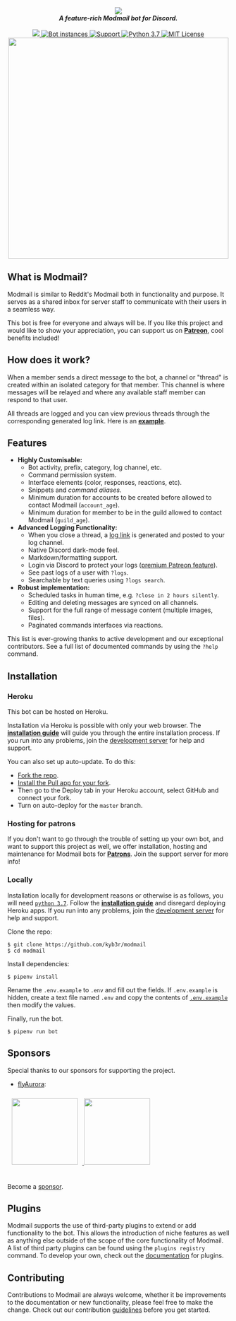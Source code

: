 <div align="center">
  <img src="https://i.imgur.com/o558Qnq.png" align="center">
  <br>
  <strong><i>A feature-rich Modmail bot for Discord.</i></strong>
  <br>
  <br>
    
  <a href="https://heroku.com/deploy?template=https://github.com/kyb3r/modmail">
    <img src="https://img.shields.io/badge/deploy_to-heroku-997FBC.svg?style=for-the-badge">
  </a>
  <a href="https://github.com/kyb3r/modmail/">	
    <img src="https://api.modmail.tk/badges/instances.svg" alt="Bot instances">	
  </a>
  <a href="https://discord.gg/j5e9p8w">
    <img src="https://img.shields.io/discord/515071617815019520.svg?style=for-the-badge&colorB=7289DA" alt="Support">
  </a>
  
  <a href="https://patreon.com/kyber">
    <img src="https://img.shields.io/badge/patreon-donate-orange.svg?style=for-the-badge" alt="Python 3.7">
  </a>
  
  <a href="https://github.com/kyb3r/modmail/blob/master/LICENSE">
    <img src="https://img.shields.io/badge/license-agpl-e74c3c.svg?style=for-the-badge" alt="MIT License">
  </a>

<br>
<img src='https://i.imgur.com/fru5Q07.png' align='center' width=500>
</div>


## What is Modmail?

Modmail is similar to Reddit's Modmail both in functionality and purpose. It serves as a shared inbox for server staff to communicate with their users in a seamless way.

This bot is free for everyone and always will be. If you like this project and would like to show your appreciation, you can support us on **[Patreon](https://www.patreon.com/kyber)**, cool benefits included! 

## How does it work?
When a member sends a direct message to the bot, a channel or "thread" is created within an isolated category for that member. This channel is where messages will be relayed and where any available staff member can respond to that user. 

All threads are logged and you can view previous threads through the corresponding generated log link. Here is an [**example**](https://logs.modmail.tk/example).

## Features

* **Highly Customisable:**
  * Bot activity, prefix, category, log channel, etc.
  * Command permission system.
  * Interface elements (color, responses, reactions, etc).
  * Snippets and *command aliases*.
  * Minimum duration for accounts to be created before allowed to contact Modmail (`account_age`).
  * Minimum duration for member to be in the guild allowed to contact Modmail (`guild_age`). 
* **Advanced Logging Functionality:**
  * When you close a thread, a [log link](https://logs.modmail.tk/example) is generated and posted to your log channel.
  * Native Discord dark-mode feel.
  * Markdown/formatting support.
  * Login via Discord to protect your logs ([premium Patreon feature](https://patreon.com/kyber)).
  * See past logs of a user with `?logs`.
  * Searchable by text queries using `?logs search`.
* **Robust implementation:**
  * Scheduled tasks in human time, e.g. `?close in 2 hours silently`.
  * Editing and deleting messages are synced on all channels.
  * Support for the full range of message content (multiple images, files).
  * Paginated commands interfaces via reactions.
  
This list is ever-growing thanks to active development and our exceptional contributors. See a full list of documented commands by using the `?help` command.

## Installation

### Heroku

This bot can be hosted on Heroku. 

Installation via Heroku is possible with only your web browser. 
The [**installation guide**](https://github.com/kyb3r/modmail/wiki/Installation) will guide you through the entire installation process. If you run into any problems, join the [development server](https://discord.gg/etJNHCQ) for help and support.

You can also set up auto-update. To do this:
 - [Fork the repo](https://github.com/kyb3r/modmail/fork).
 - [Install the Pull app for your fork](https://github.com/apps/pull). 
 - Then go to the Deploy tab in your Heroku account, select GitHub and connect your fork. 
 - Turn on auto-deploy for the `master` branch.

### Hosting for patrons

If you don't want to go through the trouble of setting up your own bot, and want to support this project as well, we offer installation, hosting and maintenance for Modmail bots for [**Patrons**](https://patreon.com/kyber). Join the support server for more info! 

### Locally

Installation locally for development reasons or otherwise is as follows, you will need [`python 3.7`](https://www.python.org/downloads/).
Follow the [**installation guide**](https://github.com/kyb3r/modmail/wiki/Installation) and disregard deploying Heroku apps. If you run into any problems, join the [development server](https://discord.gg/etJNHCQ) for help and support.

Clone the repo:

```console
$ git clone https://github.com/kyb3r/modmail
$ cd modmail
```

Install dependencies:

```console
$ pipenv install
```

Rename the `.env.example` to `.env` and fill out the fields. If `.env.example` is hidden, create a text file named `.env` and copy the contents of [`.env.example`](https://raw.githubusercontent.com/kyb3r/modmail/master/.env.example) then modify the values.

Finally, run the bot.

```console
$ pipenv run bot
```

## Sponsors

Special thanks to our sponsors for supporting the project.

- [flyAurora](https://flyaurora.xyz/):

<a href='https://www.youtube.com/channel/UCgSmBJD9imASmJRleycTCwQ/featured'> 
  <img height=150 src='https://i.imgur.com/WyzaPKY.png' style='margin:10'> 
</a>

<a href='https://flyaurora.xyz/'> 
  <img height=150 src='https://pbs.twimg.com/profile_images/1142307497115443200/whbHhb9B_400x400.jpg'> 
</a>
<br>
<br>



Become a [sponsor](https://patreon.com/kyber).

## Plugins

Modmail supports the use of third-party plugins to extend or add functionality to the bot. This allows the introduction of niche features as well as anything else outside of the scope of the core functionality of Modmail. A list of third party plugins can be found using the `plugins registry` command. To develop your own, check out the [documentation](https://github.com/kyb3r/modmail/wiki/Plugins) for plugins.

## Contributing

Contributions to Modmail are always welcome, whether it be improvements to the documentation or new functionality, please feel free to make the change. Check out our contribution [guidelines](https://github.com/kyb3r/modmail/blob/master/CONTRIBUTING.md) before you get started. 
